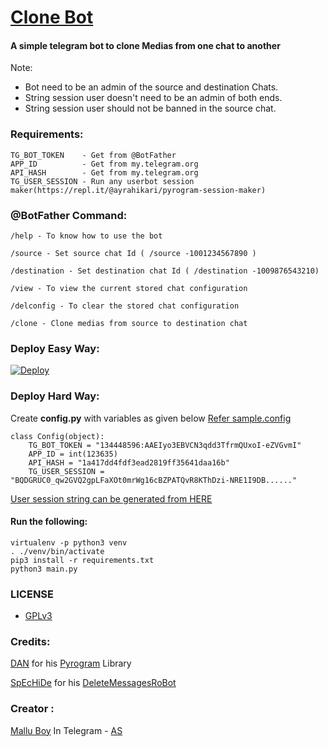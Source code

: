 # [Clone Bot](https://github.com/m4mallu/clonebot)

#### A simple telegram bot to clone Medias from one chat to another

Note: 
- Bot need to be an admin of the source and destination Chats.
- String session user doesn't need to be an admin of both ends.
- String session user should not be banned in the source chat.

### Requirements:
```
TG_BOT_TOKEN    - Get from @BotFather
APP_ID          - Get from my.telegram.org
API_HASH        - Get from my.telegram.org
TG_USER_SESSION - Run any userbot session maker(https://repl.it/@ayrahikari/pyrogram-session-maker)
```

### @BotFather Command:
```
/help - To know how to use the bot

/source - Set source chat Id ( /source -1001234567890 )

/destination - Set destination chat Id ( /destination -1009876543210)

/view - To view the current stored chat configuration

/delconfig - To clear the stored chat configuration

/clone - Clone medias from source to destination chat

```
### Deploy Easy Way:

[![Deploy](https://www.herokucdn.com/deploy/button.svg)](https://heroku.com/deploy?template=https://github.com/m4mallu/clonebot)

### Deploy Hard Way:

Create **config.py** with variables as given below [Refer sample.config](https://github.com/m4mallu/clonebot/blob/master/sample_config.py)

```
class Config(object):
    TG_BOT_TOKEN = "134448596:AAEIyo3EBVCN3qdd3TfrmQUxoI-eZVGvmI"
    APP_ID = int(123635)
    API_HASH = "1a417dd4fdf3ead2819ff35641daa16b"
    TG_USER_SESSION = "BQDGRUC0_qw2GVQ2gpLFaXOt0mrWg16cBZPATQvR8KThDzi-NRE1I9DB......"
```
[User session string can be generated from HERE](https://replit.com/@ayrahikari/pyrogram-session-maker)

#### Run the following:

```
virtualenv -p python3 venv
. ./venv/bin/activate
pip3 install -r requirements.txt
python3 main.py
```

### LICENSE

- [GPLv3](https://choosealicense.com/licenses/gpl-3.0/)

### Credits:

[DAN](https://t.me/haskell) for his [Pyrogram](https://github.com/pyrogram/pyrogram) Library

[SpEcHiDe](https://github.com/SpEcHiDe) for his [DeleteMessagesRoBot](https://github.com/SpEcHiDe/DeleteMessagesRoBot)

### Creator :

[Mallu Boy](https://t.me/m4mallu) In Telegram - [AS](https://t.me/space4renjith)